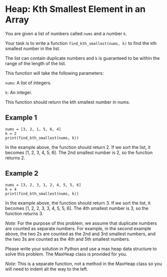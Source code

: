 # Heap: Kth Smallest Element in an Array

You are given a list of numbers called `nums` and a number `k`.

Your task is to write a function `find_kth_smallest(nums, k)` to find the `k`th smallest number in the list.

The list can contain duplicate numbers and `k` is guaranteed to be within the range of the length of the list.

This function will take the following parameters:

`nums`: A list of integers.

`k`: An integer.

This function should return the kth smallest number in nums.

## Example 1

```python3
nums = [3, 2, 1, 5, 6, 4]
k = 2
print(find_kth_smallest(nums, k))
```

In the example above, the function should return 2. If we sort the list, it becomes [1, 2, 3, 4, 5, 6]. The 2nd smallest number is 2, so the function returns 2.

## Example 2

```python3
nums = [3, 2, 3, 1, 2, 4, 5, 5, 6]
k = 4
print(find_kth_smallest(nums, k))
```

In the example above, the function should return 3. If we sort the list, it becomes [1, 2, 2, 3, 3, 4, 5, 5, 6]. The 4th smallest number is 3, so the function returns 3.

*Note*: For the purpose of this problem, we assume that duplicate numbers are counted as separate numbers. For example, in the second example above, the two 2s are counted as the 2nd and 3rd smallest numbers, and the two 3s are counted as the 4th and 5th smallest numbers.

Please write your solution in Python and use a max heap data structure to solve this problem. The MaxHeap class is provided for you.

*Note*: This is a separate function, not a method in the MaxHeap class so you will need to indent all the way to the left.
